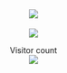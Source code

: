 <h2 align="center">
<img src="https://media1.tenor.com/images/443d5c753ebd06d7692d4a8645524c53/tenor.gif">
</h2>


<p align="center">
  <img src="https://github-readme-stats.vercel.app/api/top-langs/?username=0xdaddy&&theme=chartreuse-dark&show_icons=true&langs_count=4" />
</p>


<p align="center"> 
  Visitor count<br>
  <img src="https://profile-counter.glitch.me/0xdaddy/count.svg"/>
</p>
